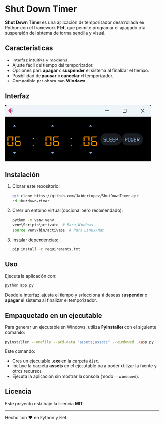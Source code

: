 # Shut Down Timer

**Shut Down Timer** es una aplicación de temporizador desarrollada en Python con el framework **Flet**, que permite programar el apagado o la suspensión del sistema de forma sencilla y visual.

## Características
- Interfaz intuitiva y moderna.
- Ajuste fácil del tiempo del temporizador.
- Opciones para **apagar** o **suspender** el sistema al finalizar el tiempo.
- Posibilidad de **pausar** o **cancelar** el temporizador.
- Compatible por ahora con **Windows**.

## Interfaz
![Interfaz de Shut Down Timer](assets/captura.png)

## Instalación
1. Clonar este repositorio:
   ```sh
   git clone https://github.com/JaiderLopez/ShutDownTimer.git
   cd shutdown-timer
   ```
2. Crear un entorno virtual (opcional pero recomendado):
   ```sh
   python -m venv venv
   venv\Scripts\activate  # Para Windows
   source venv/bin/activate  # Para Linux/Mac
   ```
3. Instalar dependencias:
   ```sh
   pip install -r requirements.txt
   ```

## Uso
Ejecuta la aplicación con:
```sh
python app.py
```

Desde la interfaz, ajusta el tiempo y selecciona si deseas **suspender** o **apagar** el sistema al finalizar el temporizador.

## Empaquetado en un ejecutable
Para generar un ejecutable en Windows, utiliza **PyInstaller** con el siguiente comando:
```sh
pyinstaller --onefile --add-data "assets;assets" --windowed .\app.py
```
Este comando:
- Crea un ejecutable **.exe** en la carpeta `dist`.
- Incluye la carpeta **assets** en el ejecutable para poder utilizar la fuente y otros recursos.
- Ejecuta la aplicación sin mostrar la consola (modo `--windowed`).

## Licencia
Este proyecto está bajo la licencia **MIT**.

---
Hecho con ❤️ en Python y Flet.

